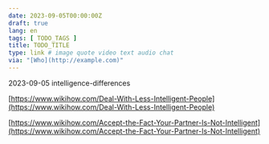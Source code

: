 ```yaml
---
date: 2023-09-05T00:00:00Z
draft: true
lang: en
tags: [ TODO_TAGS ]
title: TODO_TITLE
type: link # image quote video text audio chat
via: "[Who](http://example.com)"
---
```



2023-09-05 intelligence-differences


[https://www.wikihow.com/Deal-With-Less-Intelligent-People](https://www.wikihow.com/Deal-With-Less-Intelligent-People)

[https://www.wikihow.com/Accept-the-Fact-Your-Partner-Is-Not-Intelligent](https://www.wikihow.com/Accept-the-Fact-Your-Partner-Is-Not-Intelligent)

